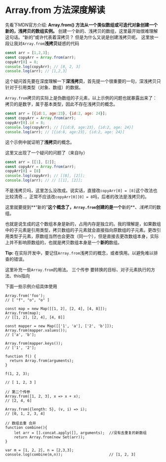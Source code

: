# Array.from 方法深度解读

先看下MDN官方介绍:
**Array.from() 方法从一个类似数组或可迭代对象创建一个新的，浅拷贝的数组实例。**
     创建一个新的、浅拷贝的数组，这里最开始很难理解这句话。“新的”或许代表着深拷贝？ 但是为什么又说是创建浅拷贝呢。
  这里放一段让我对`Array.from`**浅拷贝**疑惑的代码

```js
const arr = [1,2,3];
const copyArr = Array.from(arr);
copyArr[0] = 8;
console.log(copyArr); // [8, 2, 3]
console.log(arr); // [1,2,3]
```

  这个疑问首先要在深度理解一下**深浅拷贝**，首先提一个很重要的一句，深浅拷贝只针对于引用类型（对象、数组）的数据。

  `Array.from`拷贝的实际上是伪数组的子元素，以上示例的问题也就暴露出来了：拷贝的是数字，属于基本类型，因此不存在浅拷贝的概念。

```js
const arr = [{id:1, age:23}, {id:2, age: 24}];
const copyArr = Array.from(arr);
copyArr[0].id = 8;
console.log(copyArr); // [{id:8, age:23}, {id:2, age: 24}]
console.log(arr); // [{id:8, age:23}, {id:2, age: 24}]
```

这个示例中就证明了**浅拷贝**的概念。

这里又出现了一个疑问的问题了（来自lly）

```js
const arr = [[1], [2]];
const copyArr = Array.from(arr);
copyArr[0] = [8]
console.log(copyArr); // [[8], [2]];
console.log(arr); // // [[1], [2]];
```

   不是浅拷贝吗，这里怎么没改成。说实话，直接改`copyArr[0] = [8]`这个改法也比较清奇..，正常不应该改`copyArr[0][0] = 8`吗，后者的改法是浅拷贝的。

这里就要提到**“新的”**这个概念了，`Array.from`创建的是一个**新的**、*浅拷贝*的数组。

也就是说生成的这个数组本身是新的，占用内存是独立的。我的理解是，如果数组中的子元素是引用类型，拷贝数组的子元素就会直接指向原数组的子元素。更改引用类型子元素，原数组当然也会更改（同一个），但是直接去更改数组本身，实际上并不影响原数组的，也就是拷贝数组本身是一个**新的**数组。

**Tip:** 在实际开发中，要记住`Array.from`浅拷贝的概念，或者慎用。以避免难以排查的错误。



这里补充一些`Array.from`的用法。 三个传参 要转换的目标、对子元素执行的方法、this指向

下面一些示例介绍具体使用

```
Array.from('foo');
// [ "f", "o", "o" ]
```

```
const map = new Map([[1, 2], [2, 4], [4, 8]]);
Array.from(map);
// [[1, 2], [2, 4], [4, 8]]

const mapper = new Map([['1', 'a'], ['2', 'b']]);
Array.from(mapper.values());
// ['a', 'b'];

Array.from(mapper.keys());
// ['1', '2'];
```

```
function f() {
  return Array.from(arguments);
}

f(1, 2, 3);

// [ 1, 2, 3 ]
```

```
// 第二个传参
Array.from([1, 2, 3], x => x + x);
// [2, 4, 6]

Array.from({length: 5}, (v, i) => i);
// [0, 1, 2, 3, 4]
```

```
// 数组去重 合并
function combine(){
    let arr = [].concat.apply([], arguments);  //没有去重复的新数组
    return Array.from(new Set(arr));
}

var m = [1, 2, 2], n = [2,3,3];
console.log(combine(m,n));                     // [1, 2, 3]
```

